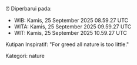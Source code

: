 ⏰ Diperbarui pada:
- WIB: Kamis, 25 September 2025 08.59.27 UTC
- WITA: Kamis, 25 September 2025 09.59.27 UTC
- WIT: Kamis, 25 September 2025 10.59.27 UTC

Kutipan Inspiratif:
"For greed all nature is too little."


Kategori: nature

